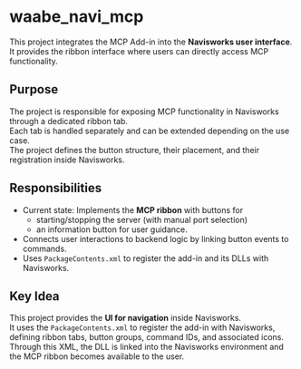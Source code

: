 # waabe_navi_mcp

This project integrates the MCP Add-in into the **Navisworks user interface**.  
It provides the ribbon interface where users can directly access MCP functionality.

## Purpose
The project is responsible for exposing MCP functionality in Navisworks through a dedicated ribbon tab.  
Each tab is handled separately and can be extended depending on the use case.  
The project defines the button structure, their placement, and their registration inside Navisworks.

## Responsibilities
- Current state: Implements the **MCP ribbon** with buttons for  
  - starting/stopping the server (with manual port selection)  
  - an information button for user guidance.  
- Connects user interactions to backend logic by linking button events to commands.  
- Uses `PackageContents.xml` to register the add-in and its DLLs with Navisworks.

## Key Idea
This project provides the **UI for navigation** inside Navisworks.  
It uses the `PackageContents.xml` to register the add-in with Navisworks,  
defining ribbon tabs, button groups, command IDs, and associated icons.  
Through this XML, the DLL is linked into the Navisworks environment and  
the MCP ribbon becomes available to the user.

